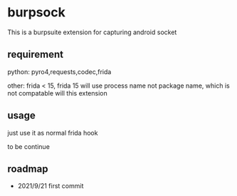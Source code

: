 # burpsock
This is a burpsuite extension for capturing android socket

## requirement

python: pyro4,requests,codec,frida

other: frida < 15, frida 15 will use process name not package name, which is not compatable will this extension

## usage

just use it as normal frida hook

to be continue

## roadmap

- 2021/9/21 first commit
